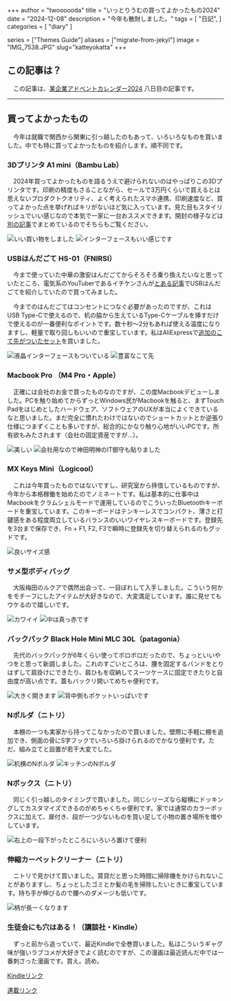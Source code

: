 +++
author = "twoooooda"
title = "いっとりうむの買ってよかったもの2024"
date = "2024-12-08"
description = "今年も散財しました。"
tags = [
    "日記",
]
categories = [
    "diary"
]

series = ["Themes Guide"]
aliases = ["migrate-from-jekyl"]
image = "IMG_7538.JPG"
slug="katteyokatta"
+++


## この記事は？
　この記事は、[某企業アドベントカレンダー2024](https://adventar.org/calendars/10291) 八日目の記事です。
***


## 買ってよかったもの
　今年は就職で関西から関東に引っ越したのもあって、いろいろなものを買いました。中でも特に買ってよかったものを紹介します。順不同です。


### 3Dプリンタ A1 mini（Bambu Lab）
　2024年買ってよかったものを語るうえで避けられないのはやっぱりこの3Dプリンタです。印刷の精度もさることながら、セールで3万円くらいで買えるとは思えないプロダクトクオリティ、よく考えられたスマホ連携、印刷速度など、買ってよかった点を挙げればキリがないほど気に入っています。見た目もスタイリッシュでいい感じなので本気で一家に一台おススメできます。開封の様子などは[別の記事](https://twoooooda.net/post/3dprinter-kattemita/)でまとめているのでそちらもご覧ください。

![いい買い物をしました](IMG_6765.JPEG)
![インターフェースもいい感じです](IMG_6766.JPEG)


### USBはんだごて HS-01（FNIRSI）
　今まで使っていた中華の激安はんだごてからそろそろ乗り換えたいなと思っていたところ、電気系のYouTuberであるイチケンさんが[とある記事](https://ichiken-engineering.com/usb_soldering_iron1/)でUSBはんだごてを紹介していたので買ってみました。

　今までのはんだごてはコンセントにつなぐ必要があったのですが、これはUSB Type-Cで使えるので、机の脇から生えているType-Cケーブルを挿すだけで使えるのが一番便利なポイントです。数十秒～2分もあれば使える温度になりますし、軽量で取り回しもいいので重宝しています。私はAliExpressで[追加のこて先がついたセット](https://ja.aliexpress.com/item/1005005115153707.html?spm=a2g0o.order_list.order_list_main.10.2e64585aUM3APJ&gatewayAdapt=glo2jpn)を買いました。

![液晶インターフェースもついている](IMG_7537.JPG)
![豊富なこて先](IMG_7535.JPEG)



### Macbook Pro （M4 Pro・Apple）
　正確には会社のお金で買ったものなのですが、この度Macbookデビューしました。PCを触り始めてからずっとWindows民がMacbookを触ると、まずTouch Padをはじめとしたハードウェア、ソフトウェアのUXが本当によくできているなと思いました。まだ完全に慣れたわけではないのでショートカットとか逆張り仕様につまずくことも多いですが、総合的にかなり触り心地がいいPCです。所有欲もみたされます（会社の固定資産ですが...）。

![美しい](IMG_7543.JPG)
![会社用なので神田明神のIT御守も貼りました](IMG_7544.JPG)


### MX Keys Mini（Logicool）
　これは今年買ったものではないですし、研究室から拝借しているものですが、今年から本格稼働を始めたのでノミネートです。私は基本的に仕事中はMacbookをクラムシェルモードで運用しているのでこういったBluetoothキーボードを重宝しています。このキーボードはテンキーレスでコンパクト、薄さと打鍵感をある程度両立しているバランスのいいワイヤレスキーボードです。登録先を3台まで保存でき、Fn + F1, F2, F3で瞬時に登録先を切り替えられるのもグッドです。

![良いサイズ感](IMG_7548.JPEG)


### サメ型ボディバッグ
　大阪梅田のルクアで偶然出会って、一目ぼれして入手しました。こういう何かをモチーフにしたアイテムが大好きなので、大変満足しています。誰に見せてもウケるので嬉しいです。

![カワイイ](IMG_7538.JPG)
![中は真っ赤です](IMG_7539.JPG)



### バックパック Black Hole Mini MLC 30L（patagonia）
　先代のバックパックが6年くらい使ってボロボロだったので、ちょっといいやつをと思って新調しました。これのすごいところは、腰を固定するバンドをとりはずして肩掛けにできたり、肩ひもを収納してスーツケースに固定できたりと自由度が高い点です。蓋もバックリ開いてめちゃ便利です。

![大きく開きます](IMG_7541.JPG)
![背中側もポケットいっぱいです](IMG_7542.JPG)


### Nポルダ（ニトリ）
　本棚の一つも実家から持ってこなかったので買いました。壁際に手軽に棚を追加でき、側面の骨にS字フックでいろいろ掛けられるのでかなり便利です。ただ、組み立てと設置が若干大変でした。

![机横のNポルダ](IMG_7546.JPG)
![キッチンのNポルダ](IMG_7547.JPG)


### Nボックス（ニトリ）
　同じく引っ越しのタイミングで買いました。同じシリーズなら縦横にドッキングしてカスタマイズできるのがめちゃくちゃ便利です。家では通常のカラーボックスに加えて、扉付き、段が一つ少ないものを買い足して小物の置き場所を増やしています。

![右上の一段下がったところにいろいろ置けて便利](IMG_7545.JPG)

### 伸縮カーペットクリーナー（ニトリ）
　ニトリで見かけて買いました。賃貸だと思った時間に掃除機をかけられないことがありますし、ちょっとしたゴミとか髪の毛を掃除したいときに重宝しています。持ち手が伸びるので腰へのダメージも低いです。

![柄が長ーくなります](IMG_7534.JPG)


### 生徒会にも穴はある！（講談社・Kindle）
　ずっと前から追っていて、最近Kindleで全巻買いました。私はこういうギャグ味が強いラブコメが大好きでよく読むのですが、この漫画は最近読んだ中では一番刺さった漫画です。買え。読め。

[Kindleリンク](https://amzn.asia/d/aGlyHzH)

[連載リンク](https://pocket.shonenmagazine.com/episode/3269754496893564293)



